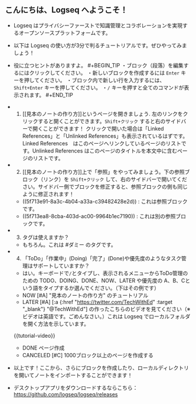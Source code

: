 ## こんにちは、Logseq へようこそ！
- Logseq はプライバシーファーストで知識管理とコラボレーションを実現するオープンソースプラットフォームです。
- 以下は Logseq の使い方が3分で判るチュートリアルです。ぜひやってみましょう！
- 役に立つヒントがありますよ。
#+BEGIN_TIP
・ブロック（段落）を編集するにはクリックしてください。
・新しいブロックを作成するには `Enter` キーを押してください。
・ブロック内で新しい行を入力するには、`Shift+Enter` キーを押してください。
・`/` キーを押すと全てのコマンドが表示されます。
#+END_TIP
- 1. [[見本のノートの作り方]]というページを開きましょう. 左のリンクをクリックすると開くことができます。`Shift+クリック` すると右のサイドバーで開くことができます！
クリックで開いた場合は「Linked References」と「Unlinked References」も表示されているはずです。Linked References　はこのページへリンクしているページのリストです。Unlinked References はこのページのタイトルを本文中に含むページのリストです。

- 2. [[見本のノートの作り方]]上で「参照」をやってみましょう。下の参照ブロック（リンク）を `Shift+クリック` して、右のサイドバーで開いてください。サイドバー側でブロックを修正すると、参照ブロックの側も同じように修正されます！
    - ((5f713e91-8a3c-4b04-a33a-c39482428e2d)) : これは参照ブロックです。
    - ((5f713ea8-8cba-403d-ac00-9964b1ec7190)) : これは別の参照ブロックです。

- 3. タグは使えますか？
    - もちろん。これは #ダミー のタグです。

- 4. 「ToDo」「作業中」(Doing)「完了」(Done)や優先度のようなタスク管理はサポートしていますか？
    - はい。キーボードで`/`とタイプし、表示されるメニューからToDo管理のための TODO、DOING、DONE、NOW、LATER や優先度の A、B、Cという語をタイプするか選んでください。（下はその例です）
    - NOW [#A] "見本のノートの作り方" のチュートリアル
    - LATER [#A] [:a {:href "https://twitter.com/TechWithEd" :target "_blank"} "@TechWithEd"] の作ったこちらのビデオを見てください（※ビデオは英語です。ごめんなさい。）これは Logseq でローカルフォルダを開く方法を示しています。

    {{tutorial-video}}

    - DONE ページ作成
    - CANCELED [#C] 1000ブロック以上のページを作成する
- 以上です！ここから、さらにブロックを作成したり、ローカルディレクトリを開いてノートをインポートすることができます！
- デスクトップアプリをダウンロードするならこちら： https://github.com/logseq/logseq/releases
